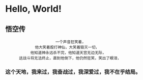 # Hello, World!

## 悟空传
  
                          一个声音狂笑着，
                 他大笑着殴打神仙，大笑着毁灭一切，
               他知道神永远杀不完，他知道天宫无边无际，
          这战斗将无法终止，直到他倒下，他仍然狂笑，笑出了眼泪，
 
 ###     这个天地，我来过，我奋战过，我深爱过，我不在乎结局。







